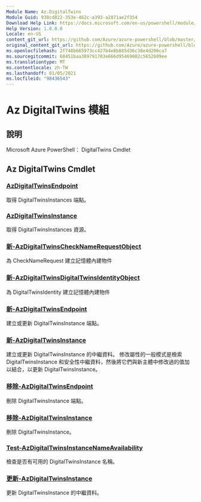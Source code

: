 ```yaml
---
Module Name: Az.DigitalTwins
Module Guid: 938cd822-353e-462c-a393-a2871ae2f354
Download Help Link: https://docs.microsoft.com/en-us/powershell/module/az.digitaltwins
Help Version: 1.0.0.0
Locale: en-US
content_git_url: https://github.com/Azure/azure-powershell/blob/master/src/DigitalTwins/help/Az.DigitalTwins.md
original_content_git_url: https://github.com/Azure/azure-powershell/blob/master/src/DigitalTwins/help/Az.DigitalTwins.md
ms.openlocfilehash: 2f748b665973cc427b4e8b885d36c38e4d206ca7
ms.sourcegitcommit: 68451baa389791703e666d95469602c5652609ee
ms.translationtype: MT
ms.contentlocale: zh-TW
ms.lasthandoff: 01/05/2021
ms.locfileid: "98436543"
---
```

# Az DigitalTwins 模組
## 說明
Microsoft Azure PowerShell： DigitalTwins Cmdlet

## Az DigitalTwins Cmdlet
### [AzDigitalTwinsEndpoint](Get-AzDigitalTwinsEndpoint.md)
取得 DigitalTwinsInstances 端點。

### [AzDigitalTwinsInstance](Get-AzDigitalTwinsInstance.md)
取得 DigitalTwinsInstances 資源。

### [新-AzDigitalTwinsCheckNameRequestObject](New-AzDigitalTwinsCheckNameRequestObject.md)
為 CheckNameRequest 建立記憶體內建物件

### [新-AzDigitalTwinsDigitalTwinsIdentityObject](New-AzDigitalTwinsDigitalTwinsIdentityObject.md)
為 DigitalTwinsIdentity 建立記憶體內建物件

### [新-AzDigitalTwinsEndpoint](New-AzDigitalTwinsEndpoint.md)
建立或更新 DigitalTwinsInstance 端點。

### [新-AzDigitalTwinsInstance](New-AzDigitalTwinsInstance.md)
建立或更新 DigitalTwinsInstance 的中繼資料。
修改屬性的一般模式是檢索 DigitalTwinsInstance 和安全性中繼資料，然後將它們與新主體中修改過的值加以結合，以更新 DigitalTwinsInstance。

### [移除-AzDigitalTwinsEndpoint](Remove-AzDigitalTwinsEndpoint.md)
刪除 DigitalTwinsInstance 端點。

### [移除-AzDigitalTwinsInstance](Remove-AzDigitalTwinsInstance.md)
刪除 DigitalTwinsInstance。

### [Test-AzDigitalTwinsInstanceNameAvailability](Test-AzDigitalTwinsInstanceNameAvailability.md)
檢查是否有可用的 DigitalTwinsInstance 名稱。

### [更新-AzDigitalTwinsInstance](Update-AzDigitalTwinsInstance.md)
更新 DigitalTwinsInstance 的中繼資料。

